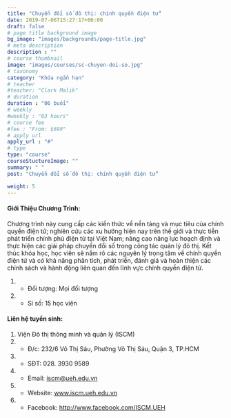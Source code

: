 ```yaml
---
title: "Chuyển đổi số đô thị: chính quyền điện tử"
date: 2019-07-06T15:27:17+06:00
draft: false
# page title background image
bg_image: "images/backgrounds/page-title.jpg"
# meta description
description : ""
# course thumbnail
image: "images/courses/sc-chuyen-doi-so.jpg"
# taxonomy
category: "Khóa ngắn hạn"
# teacher
#teacher: "Clark Malik"
# duration
duration : "06 buổi"
# weekly
#weekly : "03 hours"
# course fee
#fee : "From: $699"
# apply url
apply_url : "#"
# type
type: "course"
courseStuctureImage: ""
summary: " "
post: "Chuyển đổi số đô thị: chính quyền điện tử"

weight: 5
---
```


#### Giới Thiệu Chương Trình:

Chương trình này cung cấp các kiến thức về nền tảng và mục tiêu của chính quyền điện tử; nghiên cứu các xu hướng hiện nay trên thế giới và thực tiễn phát triển chính phủ điện tử tại Việt Nam; nâng cao năng lực hoạch định và thực hiện các giải pháp chuyển đổi số trong công tác quản lý đô thị.
Kết thúc khóa học, học viên sẽ nắm rõ các nguyên lý trọng tâm về chính quyền điện tử và có khả năng phân tích, phát triển, đánh giá và hoàn thiện các chính sách và hành động liên quan đến lĩnh vực chính quyền điện tử.

  
1. * Đối tượng: Mọi đối tượng
2. * Sỉ số: 15 học viên

#### Liên hệ tuyển sinh: 
1. Viện Đô thị thông minh và quản lý (ISCM)
2. * Đ/c: 232/6 Võ Thị Sáu, Phường Võ Thị Sáu, Quận 3, TP.HCM
3. * SĐT: 028. 3930 9589
4. * Email: iscm@ueh.edu.vn
4. * Website: www.iscm.ueh.edu.vn
5. * Facebook: http://www.facebook.com/ISCM.UEH
